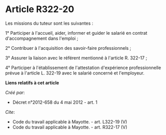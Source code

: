 # Article R322-20

Les missions du tuteur sont les suivantes : 

1° Participer à l'accueil, aider, informer et guider le salarié en contrat d'accompagnement dans l'emploi ; 

2° Contribuer à l'acquisition des savoir-faire professionnels ; 

3° Assurer la liaison avec le référent mentionné à l'article R. 322-17 ; 

4° Participer à l'établissement de l'attestation d'expérience professionnelle prévue à l'article L. 322-19 avec le salarié
concerné et l'employeur.

**Liens relatifs à cet article**

_Créé par_:

  - Décret n°2012-658 du 4 mai 2012 - art. 1

_Cite_:

  - Code du travail applicable à Mayotte. - art. L322-19 (V)
  - Code du travail applicable à Mayotte. - art. R322-17 (V)
